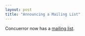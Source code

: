 ```yaml
---
layout: post
title: "Announcing a Mailing List"
---
```


Concuerror now has a [mailing list](/contact).
